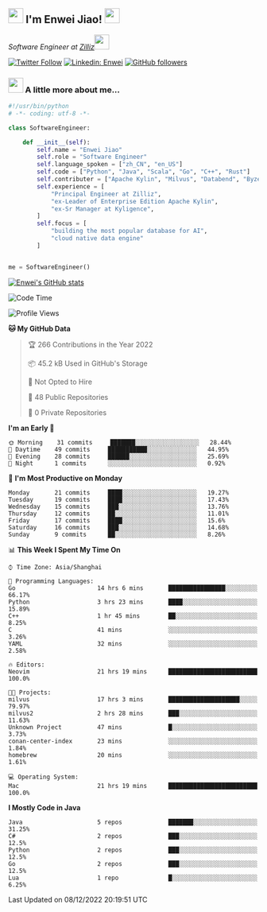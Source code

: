 <h2><img src="https://emojis.slackmojis.com/emojis/images/1531849430/4246/blob-sunglasses.gif?1531849430" width="30"/> I'm  Enwei Jiao! <img src="https://media.giphy.com/media/juBt25nT1KGys/giphy.gif" width=30> </h2>
<!-- <img align='right' src="https://media.giphy.com/media/M9gbBd9nbDrOTu1Mqx/giphy.gif" width="230"> -->
<p><em>Software Engineer at <a href="https://zilliz.com/">Zilliz</a><img src="https://media.giphy.com/media/WUlplcMpOCEmTGBtBW/giphy.gif" width="30"></em></p>

[![Twitter Follow](https://img.shields.io/twitter/follow/misteranmol?label=Follow)](https://twitter.com/intent/follow?screen_name=EnweiJiao)
[![Linkedin: Enwei](https://img.shields.io/badge/-enwei-blue?style=&logo=Linkedin&logoColor=white&link=https://www.linkedin.com/in/enwei-jiao-41192a97)](https://www.linkedin.com/in/enwei-jiao-41192a97/)
[![GitHub followers](https://img.shields.io/github/followers/jiaoew1991?label=Follow&style=social)](https://github.com/jiaoew1991)


### <img src="https://media.giphy.com/media/VgCDAzcKvsR6OM0uWg/giphy.gif" width="30"> A little more about me...  

```python
#!/usr/bin/python
# -*- coding: utf-8 -*-

class SoftwareEngineer:

    def __init__(self):
        self.name = "Enwei Jiao"
        self.role = "Software Engineer"
        self.language_spoken = ["zh_CN", "en_US"]
        self.code = ["Python", "Java", "Scala", "Go", "C++", "Rust"]
        self.contributer = ["Apache Kylin", "Milvus", "Databend", "Byzer-Lang"]
        self.experience = [
            "Principal Engineer at Zilliz",
            "ex-Leader of Enterprise Edition Apache Kylin",
            "ex-Sr Manager at Kyligence",
        ]
        self.focus = [
            "building the most popular database for AI",
            "cloud native data engine"
        ]


me = SoftwareEngineer()
```

[![Enwei's GitHub stats](https://github-readme-stats.vercel.app/api?username=jiaoew1991&count_private=true&show_icons=true)](https://github.com/jiaoew1991/jiaoew1991)

<!-- [![Top Langs](https://github-readme-stats.vercel.app/api/top-langs/?username=jiaoew1991&layout=compact)](https://github.com/jiaoew1991/jiaoew1991) -->

<!--START_SECTION:waka-->
![Code Time](http://img.shields.io/badge/Code%20Time-356%20hrs%2019%20mins-blue)

![Profile Views](http://img.shields.io/badge/Profile%20Views-0-blue)

**🐱 My GitHub Data** 

> 🏆 266 Contributions in the Year 2022
 > 
> 📦 45.2 kB Used in GitHub's Storage 
 > 
> 🚫 Not Opted to Hire
 > 
> 📜 48 Public Repositories 
 > 
> 🔑 0 Private Repositories  
 > 
**I'm an Early 🐤** 

```text
🌞 Morning    31 commits     ███████░░░░░░░░░░░░░░░░░░   28.44% 
🌆 Daytime    49 commits     ███████████░░░░░░░░░░░░░░   44.95% 
🌃 Evening    28 commits     ██████░░░░░░░░░░░░░░░░░░░   25.69% 
🌙 Night      1 commits      ░░░░░░░░░░░░░░░░░░░░░░░░░   0.92%

```
📅 **I'm Most Productive on Monday** 

```text
Monday       21 commits     ████░░░░░░░░░░░░░░░░░░░░░   19.27% 
Tuesday      19 commits     ████░░░░░░░░░░░░░░░░░░░░░   17.43% 
Wednesday    15 commits     ███░░░░░░░░░░░░░░░░░░░░░░   13.76% 
Thursday     12 commits     ██░░░░░░░░░░░░░░░░░░░░░░░   11.01% 
Friday       17 commits     ████░░░░░░░░░░░░░░░░░░░░░   15.6% 
Saturday     16 commits     ███░░░░░░░░░░░░░░░░░░░░░░   14.68% 
Sunday       9 commits      ██░░░░░░░░░░░░░░░░░░░░░░░   8.26%

```


📊 **This Week I Spent My Time On** 

```text
⌚︎ Time Zone: Asia/Shanghai

💬 Programming Languages: 
Go                       14 hrs 6 mins       ████████████████░░░░░░░░░   66.17% 
Python                   3 hrs 23 mins       ████░░░░░░░░░░░░░░░░░░░░░   15.89% 
C++                      1 hr 45 mins        ██░░░░░░░░░░░░░░░░░░░░░░░   8.25% 
C                        41 mins             ░░░░░░░░░░░░░░░░░░░░░░░░░   3.26% 
YAML                     32 mins             ░░░░░░░░░░░░░░░░░░░░░░░░░   2.58%

🔥 Editors: 
Neovim                   21 hrs 19 mins      █████████████████████████   100.0%

🐱‍💻 Projects: 
milvus                   17 hrs 3 mins       ████████████████████░░░░░   79.97% 
milvus2                  2 hrs 28 mins       ███░░░░░░░░░░░░░░░░░░░░░░   11.63% 
Unknown Project          47 mins             █░░░░░░░░░░░░░░░░░░░░░░░░   3.73% 
conan-center-index       23 mins             ░░░░░░░░░░░░░░░░░░░░░░░░░   1.84% 
homebrew                 20 mins             ░░░░░░░░░░░░░░░░░░░░░░░░░   1.61%

💻 Operating System: 
Mac                      21 hrs 19 mins      █████████████████████████   100.0%

```

**I Mostly Code in Java** 

```text
Java                     5 repos             ███████░░░░░░░░░░░░░░░░░░   31.25% 
C#                       2 repos             ███░░░░░░░░░░░░░░░░░░░░░░   12.5% 
Python                   2 repos             ███░░░░░░░░░░░░░░░░░░░░░░   12.5% 
Go                       2 repos             ███░░░░░░░░░░░░░░░░░░░░░░   12.5% 
Lua                      1 repo              █░░░░░░░░░░░░░░░░░░░░░░░░   6.25%

```



 Last Updated on 08/12/2022 20:19:51 UTC
<!--END_SECTION:waka-->
